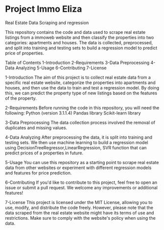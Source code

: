# Project Immo Eliza

Real Estate Data Scraping and regression

This repository contains the code and data used to scrape real estate listings from a immoweb website and then classify the properties into two categories: apartments and houses. The data is collected, preprocessed, and split into training and testing sets to build a regression model to predict price of properties.


Table of Contents
1-Introduction
2-Requirements
3-Data Preprocessing
4-Data Analyzing
5-Usage
6-Contributing
7-License


1-Introduction
The aim of this project is to collect real estate data from a specific real estate website, categorize the properties into apartments and houses, and then use the data to train and test a regression model. By doing this, we can predict the property type of new listings based on the features of the property.


2-Requirements
Before running the code in this repository, you will need the following:
Python (version 3.1.1.4)
Pandas library
Scikit-learn library


3-Data Preprocessing
The data collection process involved the removal of duplicates and missing values.


4-Data Analyzing
After preprocessing the data, it is split into training and testing sets. We then use machine learning to build a regression model using DecisionTreeRegressor,LinearRegression, SVR function that can predict prices of a properties in future. 


5-Usage
You can use this repository as a starting point to scrape real estate data from other websites or experiment with different regression models and features for price prediction. 


6-Contributing
If you'd like to contribute to this project, feel free to open an issue or submit a pull request. We welcome any improvements or additional features!


7-License
This project is licensed under the MIT License, allowing you to use, modify, and distribute the code freely. However, please note that the data scraped from the real estate website might have its terms of use and restrictions. Make sure to comply with the website's policy when using the data.














